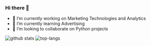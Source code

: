 ### Hi there 👋

- 🔭 I’m currently working on Marketing Technologies and Analytics
- 🌱 I’m currently learning Advertising
- 👯 I’m looking to collaborate on Python projects

![github stats](https://github-readme-stats.vercel.app/api?username=isantolin) ![top-langs](https://github-readme-stats.vercel.app/api/top-langs?username=isantolin)
